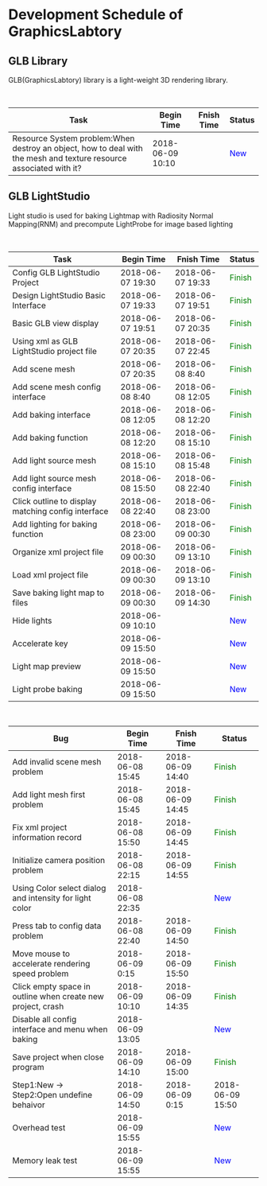 # Development Schedule of GraphicsLabtory

## GLB Library
GLB(GraphicsLabtory) library is a light-weight 3D rendering library.

<br>

|Task|Begin Time|Fnish Time|Status|
|-|-|-|-|
|Resource System problem:When destroy an object, how to deal with the mesh and texture resource associated with it? |2018-06-09 10:10||<font color="Blue">New</font>|

## GLB LightStudio
Light studio is used for baking Lightmap with Radiosity Normal Mapping(RNM) and precompute LightProbe for image based lighting

<br>

|Task|Begin Time|Fnish Time|Status|
|-|-|-|-|
|Config GLB LightStudio Project|2018-06-07 19:30|2018-06-07 19:33|<font color="Green">Finish</font>|
|Design LightStudio Basic Interface|2018-06-07 19:33|2018-06-07 19:51|<font color="Green">Finish</font>|
|Basic GLB view display|2018-06-07 19:51|2018-06-07 20:35|<font color="Green">Finish</font>|
|Using xml as GLB LightStudio project file|2018-06-07 20:35|2018-06-07 22:45|<font color="Green">Finish</font>|
|Add scene mesh|2018-06-07 20:35|2018-06-08 8:40|<font color="Green">Finish</font>|
|Add scene mesh config interface|2018-06-08 8:40|2018-06-08 12:05|<font color="Green">Finish</font>|
|Add baking interface|2018-06-08 12:05|2018-06-08 12:20|<font color="Green">Finish</font>|
|Add baking function|2018-06-08 12:20|2018-06-08 15:10|<font color="Green">Finish</font>|
|Add light source mesh|2018-06-08 15:10|2018-06-08 15:48|<font color="Green">Finish</font>|
|Add light source mesh config interface|2018-06-08 15:50|2018-06-08 22:40|<font color="Green">Finish</font>|
|Click outline to display matching config interface|2018-06-08 22:40|2018-06-08 23:00|<font color="Green">Finish</font>|
|Add lighting for baking function|2018-06-08 23:00|2018-06-09 00:30|<font color="Green">Finish</font>|
|Organize xml project file|2018-06-09 00:30|2018-06-09 13:10|<font color="Green">Finish</font>|
|Load xml project file|2018-06-09 00:30|2018-06-09 13:10|<font color="Green">Finish</font>|
|Save baking light map to files|2018-06-09 00:30|2018-06-09 14:30|<font color="Green">Finish</font>|
|Hide lights|2018-06-09 10:10||<font color="Blue">New</font>|
|Accelerate key|2018-06-09 15:50||<font color="Blue">New</font>|
|Light map preview|2018-06-09 15:50||<font color="Blue">New</font>|
|Light probe baking|2018-06-09 15:50||<font color="Blue">New</font>|

<br>

|Bug|Begin Time|Fnish Time|Status|
|-|-|-|-|
|Add invalid scene mesh problem|2018-06-08 15:45|2018-06-09 14:40|<font color="Green">Finish</font>|
|Add light mesh first problem|2018-06-08 15:45|2018-06-09 14:45|<font color="Green">Finish</font>|
|Fix xml project information record|2018-06-08 15:50|2018-06-09 14:45|<font color="Green">Finish</font>|
|Initialize camera position problem|2018-06-08 22:15|2018-06-09 14:55|<font color="Green">Finish</font>|
|Using Color select dialog and intensity for light color|2018-06-08 22:35||<font color="Blue">New</font>|
|Press tab to config data problem|2018-06-08 22:40|2018-06-09 14:50|<font color="Green">Finish</font>|
|Move mouse to accelerate rendering speed problem|2018-06-09 0:15|2018-06-09 15:50|<font color="Green">Finish</font>|
|Click empty space in outline when create new project, crash|2018-06-09 10:10|2018-06-09 14:35|<font color="Green">Finish</font>|
|Disable all config interface and menu when baking|2018-06-09 13:05||<font color="Blue">New</font>|
|Save project when close program|2018-06-09 14:10|2018-06-09 15:00|<font color="Green">Finish</font>|
|Step1:New -> Step2:Open undefine behaivor|2018-06-09 14:50|2018-06-09 0:15|2018-06-09 15:50|<font color="Green">Finish</font>|
|Overhead test|2018-06-09 15:55||<font color="Blue">New</font>|
|Memory leak test|2018-06-09 15:55||<font color="Blue">New</font>|